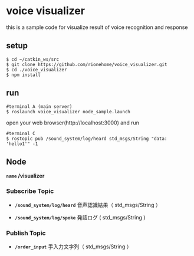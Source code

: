 # voice visualizer
this is a sample code for visualize result of voice recognition and response

## setup
```
$ cd ~/catkin_ws/src
$ git clone https://github.com/rionehome/voice_visualizer.git
$ cd ./voice_visualizer
$ npm install
```

## run

```
#terminal A (main server)
$ roslaunch voice_visualizer node_sample.launch
```

open your web browser(http://localhost:3000) and run 
```
#terminal C
$ rostopic pub /sound_system/log/heard std_msgs/String "data: 'hello1'" -1
```

## Node
**`name` /visualizer**

### Subscribe Topic

* **`/sound_system/log/heard`** 音声認識結果（ std_msgs/String ）

* **`/sound_system/log/spoke`** 発話ログ ( std_msgs/String )


### Publish Topic
* **`/order_input`** 手入力文字列（ std_msgs/String ）
